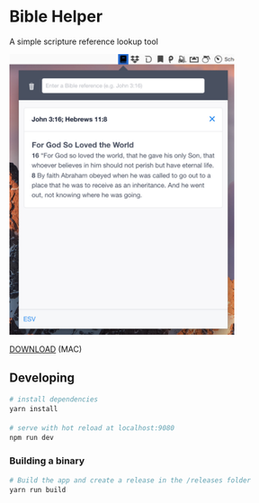 # Bible Helper

A simple scripture reference lookup tool

<img src="screenshot.png" width="400"/>

[DOWNLOAD](https://github.com/genu/bible-helper/releases/download/v1.0.0/bible-helper.dmg) (MAC)


## Developing

``` bash
# install dependencies
yarn install

# serve with hot reload at localhost:9080
npm run dev
```

### Building a binary
``` bash
# Build the app and create a release in the /releases folder
yarn run build
